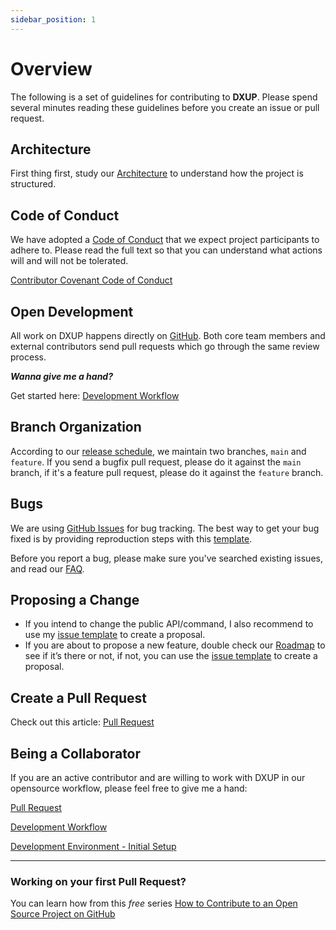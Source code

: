 ```yaml
---
sidebar_position: 1
---
```


# Overview

The following is a set of guidelines for contributing to **DXUP**. Please spend several minutes reading these guidelines before you create an issue or pull request.

## Architecture

First thing first, study our [Architecture](/docs/architecture) to understand how the project is structured.

## Code of Conduct

We have adopted a [Code of Conduct](/docs/contributing/code-of-conduct) that we expect project participants to adhere to. Please read the full text so that you can understand what actions will and will not be tolerated.

[Contributor Covenant Code of Conduct](/docs/contributing/code-of-conduct)

## Open Development

All work on DXUP happens directly on [GitHub](https://github.com/digitopvn/diginext). Both core team members and external contributors send pull requests which go through the same review process.

***Wanna give me a hand?*** 

Get started here: [Development Workflow](/docs/contributing/development-workflow) 

## Branch Organization

According to our [release schedule](notion://www.notion.so/changelog#release-schedule), we maintain two branches, `main` and `feature`. If you send a bugfix pull request, please do it against the `main` branch, if it's a feature pull request, please do it against the `feature` branch.

## Bugs

We are using [GitHub Issues](https://github.com/digitopvn/diginext/issues) for bug tracking. The best way to get your bug fixed is by providing reproduction steps with this [template](https://github.com/digitopvn/diginext/issues/new?assignees=&labels=&template=bug_report.md&title=%5BBUG%5D).

Before you report a bug, please make sure you've searched existing issues, and read our [FAQ](https://www.notion.so/FAQ-10d5eed0f5bf44749c0997a29aebe6b6?pvs=21).

## Proposing a Change

- If you intend to change the public API/command, I also recommend to use my [issue template](https://github.com/digitopvn/diginext/issues/new?assignees=&labels=&template=propose_change.md&title=) to create a proposal.
- If you are about to propose a new feature, double check our [Roadmap](https://www.notion.so/Roadmap-6a8266c2929c48ad8d4c11c954e9d852?pvs=21) to see if it’s there or not, if not, you can use the [issue template](https://github.com/digitopvn/diginext/issues/new?assignees=&labels=&template=propose_change.md&title=) to create a proposal.

## Create a Pull Request

Check out this article: [Pull Request](https://www.notion.so/Pull-Request-f4a5bbbc6f4c46099ca73c98c9dc3bb9?pvs=21) 

## Being a Collaborator

If you are an active contributor and are willing to work with DXUP in our opensource workflow, please feel free to give me a hand:

[Pull Request](https://www.notion.so/Pull-Request-f4a5bbbc6f4c46099ca73c98c9dc3bb9?pvs=21)

[Development Workflow](/docs/contributing/development-workflow)

[Development Environment - Initial Setup](https://www.notion.so/Development-Environment-Initial-Setup-a0fd98b3c0194c31820e436c3c057fe0?pvs=21)

---

### **Working on your first Pull Request?**

You can learn how from this *free* series [How to Contribute to an Open Source Project on GitHub](https://kcd.im/pull-request)